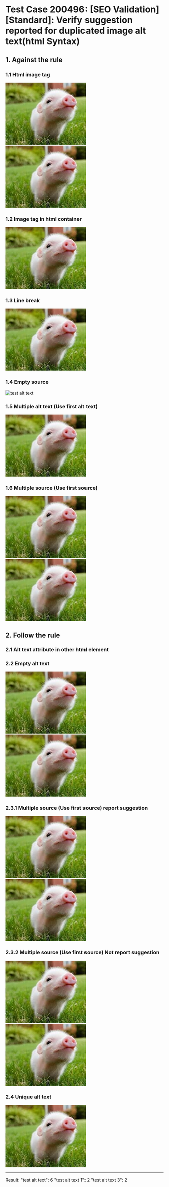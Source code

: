 # Test Case 200496: [SEO Validation][Standard]: Verify suggestion reported for duplicated image alt text(html Syntax)

## 1. Against the rule

### 1.1 Html image tag

<img src = "./images/pig1.jpg" alt = "test alt text" />
<IMG src = "./images/pig2.jpg" alt = "test alt text" />

### 1.2 Image tag in html container
<div><img alt = "test alt text" src = "./images/pig3.jpg" /><div>

### 1.3 Line break
<div>
<img src = "./images/pig4.jpg" 
alt = "test alt text" /><div>

### 1.4 Empty source
<img alt = "test alt text" />

### 1.5 Multiple alt text (Use first alt text)
<img alt = "test alt text" alt = "another alt text" src = "./images/pig5.jpg"/>

### 1.6 Multiple source (Use first source)
<img alt = "test alt text 1" src = "./images/pig.jpg"/>
<img alt = "test alt text 1" src = "./images/pig6.jpg" src = "./images/pig.jpg"/>

## 2. Follow the rule
### 2.1 Alt text attribute in other html element
<a alt = "test alt text"></a>

### 2.2 Empty alt text
<img src = "./images/pig11.jpg" />
<img alt = "" src = "./images/pig12.jpg" />

### 2.3.1 Multiple source (Use first source) report suggestion
<img alt = "test alt text 2" src = "./images/pig.jpg"/>
<img alt = "test alt text 2" src = "./images/pig13.jpg" src = "./images/pig.jpg"/>

### 2.3.2 Multiple source (Use first source) Not report suggestion
<img alt = "test alt text 3" src = "./images/pig.jpg"/>
<img alt = "test alt text 3" src = "./images/pig.jpg" src = "./images/pig13.jpg"/>

### 2.4 Unique alt text
<img alt = "unique alt text" src = "./images/pig13.jpg"/>

--------------------------------------------------
Result: 
    "test alt text": 6
    "test alt text 1": 2
    "test alt text 3": 2
